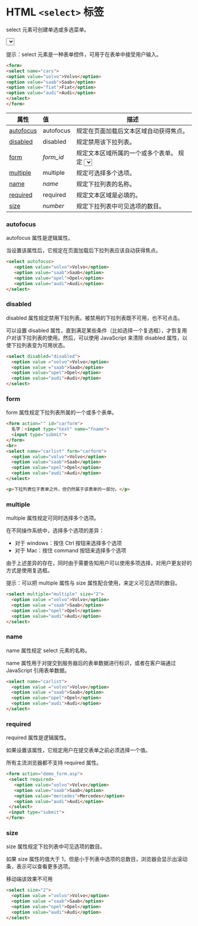 

# HTML `<select>` 标签

select 元素可创建单选或多选菜单。

<select> 元素中的 [<option>](http://www.w3school.com.cn/tags/tag_option.asp) 标签用于定义列表中的可用选项。

提示：select 元素是一种表单控件，可用于在表单中接受用户输入。

```html
<form>
<select name="cars">
<option value="volvo">Volvo</option>
<option value="saab">Saab</option>
<option value="fiat">Fiat</option>
<option value="audi">Audi</option>
</select>
</form>
```



| 属性                                       | 值         | 描述                                       |
| ---------------------------------------- | :-------- | ---------------------------------------- |
| [autofocus](http://www.w3school.com.cn/tags/att_select_autofocus.asp) | autofocus | 规定在页面加载后文本区域自动获得焦点。                      |
| [disabled](http://www.w3school.com.cn/tags/att_select_disabled.asp) | disabled  | 规定禁用该下拉列表。                               |
| [form](http://www.w3school.com.cn/tags/att_select_form.asp) | *form_id* | 规定文本区域所属的一个或多个表单。 规定 <select> 元素所属的 form 元素。该属性的值必须是同一文档中的某个 <form> 元素的 id 属性。 |
| [multiple](http://www.w3school.com.cn/tags/att_select_multiple.asp) | multiple  | 规定可选择多个选项。                               |
| [name](http://www.w3school.com.cn/tags/att_select_name.asp) | *name*    | 规定下拉列表的名称。                               |
| [required](http://www.w3school.com.cn/tags/att_select_required.asp) | required  | 规定文本区域是必填的。                              |
| [size](http://www.w3school.com.cn/tags/att_select_size.asp) | *number*  | 规定下拉列表中可见选项的数目。                          |



### autofocus

autofocus 属性是逻辑属性。

当设置该属性后，它规定在页面加载后下拉列表应该自动获得焦点。

```html
<select autofocus>
   <option value="volvo">Volvo</option>
   <option value="saab">Saab</option>
   <option value="opel">Opel</option>
   <option value="audi">Audi</option>
</select> 
```

### disabled

disabled 属性规定禁用下拉列表。被禁用的下拉列表既不可用，也不可点击。

可以设置 disabled 属性，直到满足某些条件（比如选择一个复选框），才恢复用户对该下拉列表的使用。然后，可以使用 JavaScript 来清除 disabled 属性，以使下拉列表变为可用状态。

```html
<select disabled="disabled">
  <option value ="volvo">Volvo</option>
  <option value ="saab">Saab</option>
  <option value="opel">Opel</option>
  <option value="audi">Audi</option>
</select>	
```

### form

form 属性规定下拉列表所属的一个或多个表单。

```html
<form action="" id="carform">
  名字：<input type="text" name="fname">
  <input type="submit">
</form>
<br>
<select name="carlist" form="carform">
  <option value="volvo">Volvo</option>
  <option value="saab">Saab</option>
  <option value="opel">Opel</option>
  <option value="audi">Audi</option>
</select>

<p>下拉列表位于表单之外，但仍然属于该表单的一部分。</p>
```

### multiple

multiple 属性规定可同时选择多个选项。

在不同操作系统中，选择多个选项的差异：

- 对于 windows：按住 Ctrl 按钮来选择多个选项
- 对于 Mac：按住 command 按钮来选择多个选项

由于上述差异的存在，同时由于需要告知用户可以使用多项选择，对用户更友好的方式是使用复选框。

提示：可以把 multiple 属性与 size 属性配合使用，来定义可见选项的数目。

```html
<select multiple="multiple" size="2">
  <option value ="volvo">Volvo</option>
  <option value ="saab">Saab</option>
  <option value="opel">Opel</option>
  <option value="audi">Audi</option>
</select>
```

### name

name 属性规定 select 元素的名称。

name 属性用于对提交到服务器后的表单数据进行标识，或者在客户端通过 JavaScript 引用表单数据。

```html
<select name="carlist">
  <option value ="volvo">Volvo</option>
  <option value ="saab">Saab</option>
  <option value="opel">Opel</option>
  <option value="audi">Audi</option>
</select>
```

### required

required 属性是逻辑属性。

如果设置该属性，它规定用户在提交表单之前必须选择一个值。

所有主流浏览器都不支持 required 属性。

```html
<form action="demo_form.asp">
 <select required>
   <option value="volvo">Volvo</option>
   <option value="saab">Saab</option>
   <option value="mercedes">Mercedes</option>
   <option value="audi">Audi</option>
 </select>
 <input type="submit">
</form> 
```

### size

size 属性规定下拉列表中可见选项的数目。

如果 size 属性的值大于 1，但是小于列表中选项的总数目，浏览器会显示出滚动条，表示可以查看更多选项。

移动端该效果不可用

```html
<select size="2">
  <option value ="volvo">Volvo</option>
  <option value ="saab">Saab</option>
  <option value="opel">Opel</option>
  <option value="audi">Audi</option>
</select>
```